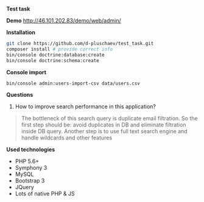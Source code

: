 
**Test task**


**Demo**
http://46.101.202.83/demo/web/admin/

**Installation**
```bash
git clone https://github.com/d-pluschaev/test_task.git
composer install # provide correct info
bin/console doctrine:database:create
bin/console doctrine:schema:create
```

**Console import**
```bash
bin/console admin:users-import-csv data/users.csv
```

**Questions**
1. How to improve search performance in this application? 

> The bottleneck of this search query is duplicate email filtration. So
the first step should be: avoid duplicates in DB and eliminate 
filtration inside DB query.
Another step is to use full text search engine and handle wildcards and 
other features

**Used technologies**
- PHP 5.6+
- Symphony 3
- MySQL
- Bootstrap 3
- JQuery
- Lots of native PHP & JS
